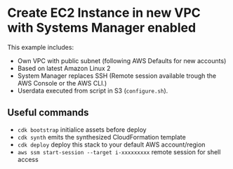 # Create EC2 Instance in new VPC with Systems Manager enabled

This example includes:

- Own VPC with public subnet (following AWS Defaults for new accounts)
- Based on latest Amazon Linux 2
- System Manager replaces SSH (Remote session available trough the AWS Console or the AWS CLI.)
- Userdata executed from script in S3 (`configure.sh`).

## Useful commands

- `cdk bootstrap` initialice assets before deploy
- `cdk synth` emits the synthesized CloudFormation template
- `cdk deploy` deploy this stack to your default AWS account/region
- `aws ssm start-session --target i-xxxxxxxxx` remote session for shell access
